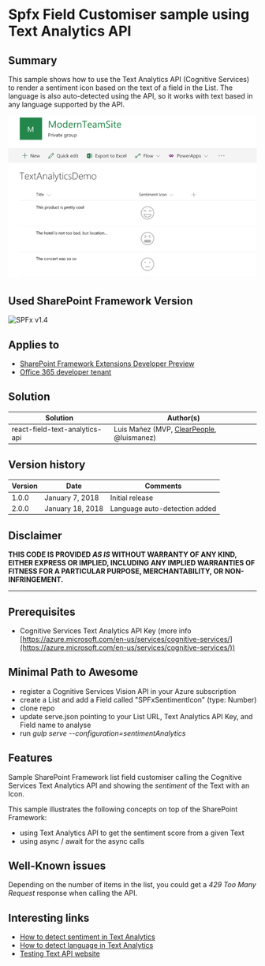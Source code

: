 # Spfx Field Customiser sample using Text Analytics API

## Summary
This sample shows how to use the Text Analytics API (Cognitive Services) to render a sentiment icon based on the text of a field in the List. The language is also auto-detected using the API, so it works with text based in any language supported by the API.

![Field Customiser using Text Analytics API](./assets/react-field-text-analytics-api.png)

## Used SharePoint Framework Version

![SPFx v1.4](https://img.shields.io/badge/SPFx-1.4-green.svg)

## Applies to

* [SharePoint Framework Extensions Developer Preview](https://dev.office.com/sharepoint/docs/spfx/extensions/overview-extensions)
* [Office 365 developer tenant](http://dev.office.com/sharepoint/docs/spfx/set-up-your-developer-tenant)

## Solution

Solution|Author(s)
--------|---------
react-field-text-analytics-api|Luis Mañez (MVP, [ClearPeople](http://www.clearpeople.com), @luismanez)

## Version history

Version|Date|Comments
-------|----|--------
1.0.0|January 7, 2018|Initial release
2.0.0|January 18, 2018|Language auto-detection added

## Disclaimer

**THIS CODE IS PROVIDED *AS IS* WITHOUT WARRANTY OF ANY KIND, EITHER EXPRESS OR IMPLIED, INCLUDING ANY IMPLIED WARRANTIES OF FITNESS FOR A PARTICULAR PURPOSE, MERCHANTABILITY, OR NON-INFRINGEMENT.**

---

## Prerequisites

* Cognitive Services Text Analytics API Key (more info [https://azure.microsoft.com/en-us/services/cognitive-services/](https://azure.microsoft.com/en-us/services/cognitive-services/))

## Minimal Path to Awesome

* register a Cognitive Services Vision API in your Azure subscription
* create a List and add a Field called "SPFxSentimentIcon" (type: Number)
* clone repo
* update serve.json pointing to your List URL, Text Analytics API Key, and Field name to analyse
* run _gulp serve --configuration=sentimentAnalytics_

## Features

Sample SharePoint Framework list field customiser calling the Cognitive Services Text Analytics API and showing the _sentiment_ of the Text with an Icon.

This sample illustrates the following concepts on top of the SharePoint Framework:

* using Text Analytics API to get the sentiment score from a given Text
* using async / await for the async calls

## Well-Known issues

Depending on the number of items in the list, you could get a _429 Too Many Request_ response when calling the API.

## Interesting links

* [How to detect sentiment in Text Analytics](https://docs.microsoft.com/en-us/azure/cognitive-services/text-analytics/how-tos/text-analytics-how-to-sentiment-analysis)
* [How to detect language  in Text Analytics](https://docs.microsoft.com/en-us/azure/cognitive-services/text-analytics/how-tos/text-analytics-how-to-language-detection)
* [Testing Text API website](https://westus.dev.cognitive.microsoft.com/docs/services/TextAnalytics.V2.0/operations/56f30ceeeda5650db055a3c7)